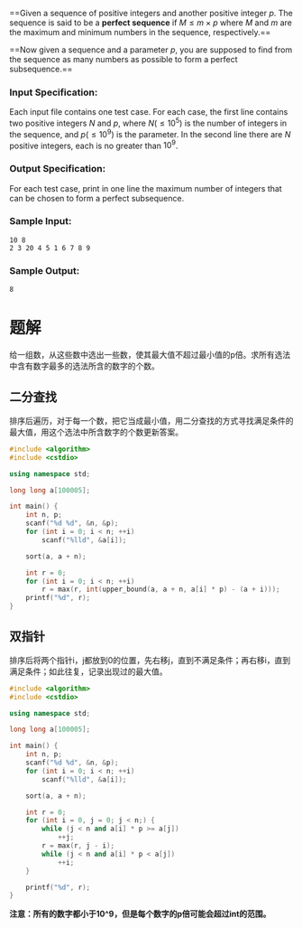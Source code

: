 ==Given a sequence of positive integers and another positive integer $p$. The sequence is said to be a **perfect sequence​** if $M≤m×p$ where $M$ and $m$ are the maximum and minimum numbers in the sequence, respectively.==

==Now given a sequence and a parameter $p$, you are supposed to find from the sequence as many numbers as possible to form a perfect subsequence.==

### Input Specification:
Each input file contains one test case. For each case, the first line contains two positive integers $N$ and $p$, where $N (≤10^5)$ is the number of integers in the sequence, and $p (≤10^9)$ is the parameter. In the second line there are $N$ positive integers, each is no greater than $10^9$.
### Output Specification:
For each test case, print in one line the maximum number of integers that can be chosen to form a perfect subsequence.
### Sample Input:
```
10 8
2 3 20 4 5 1 6 7 8 9
```
### Sample Output:

```
8
```
# 题解

给一组数，从这些数中选出一些数，使其最大值不超过最小值的p倍。求所有选法中含有数字最多的选法所含的数字的个数。



## 二分查找

排序后遍历，对于每一个数，把它当成最小值，用二分查找的方式寻找满足条件的最大值，用这个选法中所含数字的个数更新答案。

```cpp
#include <algorithm>
#include <cstdio>

using namespace std;

long long a[100005];

int main() {
    int n, p;
    scanf("%d %d", &n, &p);
    for (int i = 0; i < n; ++i)
        scanf("%lld", &a[i]);

    sort(a, a + n);

    int r = 0;
    for (int i = 0; i < n; ++i)
        r = max(r, int(upper_bound(a, a + n, a[i] * p) - (a + i)));
    printf("%d", r);
}
```

## 双指针

排序后将两个指针i，j都放到0的位置，先右移j，直到不满足条件；再右移i，直到满足条件；如此往复，记录出现过的最大值。

```cpp
#include <algorithm>
#include <cstdio>

using namespace std;

long long a[100005];

int main() {
    int n, p;
    scanf("%d %d", &n, &p);
    for (int i = 0; i < n; ++i)
        scanf("%lld", &a[i]);

    sort(a, a + n);

    int r = 0;
    for (int i = 0, j = 0; j < n;) {
        while (j < n and a[i] * p >= a[j])
            ++j;
        r = max(r, j - i);
        while (j < n and a[i] * p < a[j])
            ++i;
    }

    printf("%d", r);
}
```

**注意：所有的数字都小于10^9，但是每个数字的p倍可能会超过int的范围。**

